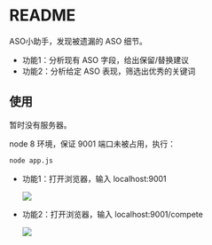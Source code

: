 # README

ASO小助手，发现被遗漏的 ASO 细节。

+ 功能1：分析现有 ASO 字段，给出保留/替换建议
+ 功能2：分析给定 ASO 表现，筛选出优秀的关键词



## 使用

暂时没有服务器。

node 8 环境，保证 9001 端口未被占用，执行：

```bash
node app.js
```
+ 功能1：打开浏览器，输入 localhost:9001

  ![](https://qzonestyle.gtimg.cn/aoi/sola/20180505115417_mWgl7IkEnj.png)

+ 功能2：打开浏览器，输入 localhost:9001/compete

  ![](https://qzonestyle.gtimg.cn/aoi/sola/20180505115445_DaOHfeXWES.png)